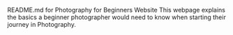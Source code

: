 README.md for Photography for Beginners Website
This webpage explains the basics a beginner photographer would need to know when starting their journey in Photography. 
